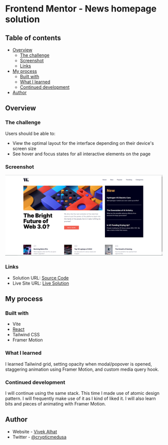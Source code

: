 # Frontend Mentor - News homepage solution

## Table of contents

- [Overview](#overview)
  - [The challenge](#the-challenge)
  - [Screenshot](#screenshot)
  - [Links](#links)
- [My process](#my-process)
  - [Built with](#built-with)
  - [What I learned](#what-i-learned)
  - [Continued development](#continued-development)
- [Author](#author)

## Overview

### The challenge

Users should be able to:

- View the optimal layout for the interface depending on their device's screen size
- See hover and focus states for all interactive elements on the page

### Screenshot

![Screenshot](/news-homepage/screenshot/news-homepage.PNG)

### Links

- Solution URL: [Source Code](https://github.com/VivekAlhat/Frontend-Mentor-Challenges/tree/main/news-homepage)
- Live Site URL: [Live Solution](https://animated-paletas-af188e.netlify.app/)

## My process

### Built with

- Vite
- [React](https://reactjs.org/)
- Tailwind CSS
- Framer Motion

### What I learned

I learned Tailwind grid, setting opacity when modal/popover is opened, staggering animation using Framer Motion, and custom media query hook.

### Continued development

I will continue using the same stack. This time I made use of atomic design pattern. I will frequently make use of it as I kind of liked it. I will also learn bits and pieces of animating with Framer Motion.

## Author

- Website - [Vivek Alhat](https://www.vivekalhat.xyz)
- Twitter - [@crypticmedusa](https://www.twitter.com/crypticmedusa)
